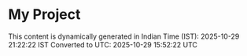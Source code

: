 # My Project

This content is dynamically generated in Indian Time (IST): 2025-10-29 21:22:22 IST
Converted to UTC: 2025-10-29 15:52:22 UTC
